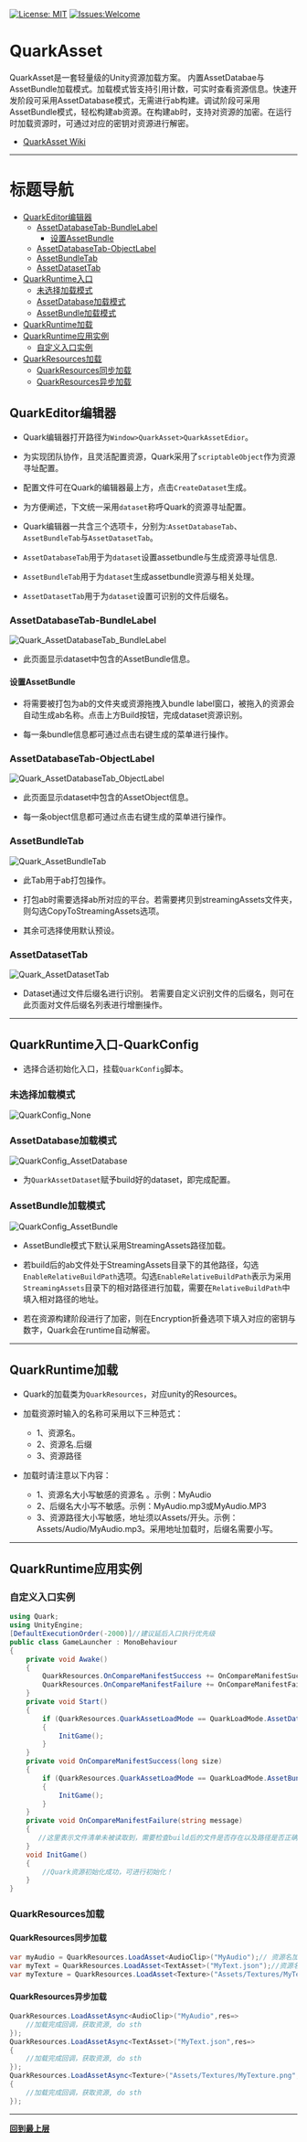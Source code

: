 [![License: MIT](https://img.shields.io/badge/License-MIT-brightgreen.svg)](LICENSE)
[![Issues:Welcome](https://img.shields.io/badge/Issues-welcome-blue.svg)](https://github.com/DonnYep/QuarkAsset/wiki)

# QuarkAsset

QuarkAsset是一套轻量级的Unity资源加载方案。 内置AssetDatabae与AssetBundle加载模式。加载模式皆支持引用计数，可实时查看资源信息。快速开发阶段可采用AssetDatabase模式，无需进行ab构建。调试阶段可采用AssetBundle模式，轻松构建ab资源。在构建ab时，支持对资源的加密。在运行时加载资源时，可通过对应的密钥对资源进行解密。
* [QuarkAsset Wiki](https://github.com/DonnYep/QuarkAsset/wiki)<br/>
-----

<a name="标题导航"></a>

# 标题导航

- [QuarkEditor编辑器](#QuarkEditor编辑器)
  - [AssetDatabaseTab-BundleLabel](#QuarkEditor-AssetDatabaseTab-BundleLabel)
    - [设置AssetBundle](#设置AssetBundle)
  - [AssetDatabaseTab-ObjectLabel](#QuarkEditor-AssetDatabaseTab-ObjectLabel)
  - [AssetBundleTab](#QuarkEditor-AssetBundleTab)
  - [AssetDatasetTab](#QuarkEditor-AssetDatasetTab)
- [QuarkRuntime入口](#QuarkRuntime入口)
  - [未选择加载模式](#QuarkConfig未选择加载模式)
  - [AssetDatabase加载模式](#QuarkConfig-AssetDatabase加载模式)
  - [AssetBundle加载模式](#QuarkConfig-AssetBundle加载模式)
- [QuarkRuntime加载](#QuarkRuntime加载)
- [QuarkRuntime应用实例](#QuarkRuntime应用实例)
  - [自定义入口实例](#自定义入口实例)
- [QuarkResources加载](#QuarkResources加载)
  - [QuarkResources同步加载](#QuarkResources同步加载)
  - [QuarkResources异步加载](#QuarkResources异步加载)

<a name="QuarkEditor编辑器"></a>

## QuarkEditor编辑器

* Quark编辑器打开路径为`Window>QuarkAsset>QuarkAssetEdior`。

* 为实现团队协作，且灵活配置资源，Quark采用了`scriptableObject`作为资源寻址配置。

* 配置文件可在Quark的编辑器最上方，点击`CreateDataset`生成。

* 为方便阐述，下文统一采用`dataset`称呼Quark的资源寻址配置。

* Quark编辑器一共含三个选项卡，分别为:`AssetDatabaseTab`、`AssetBundleTab`与`AssetDatasetTab`。

* `AssetDatabaseTab`用于为`dataset`设置assetbundle与生成资源寻址信息.

* `AssetBundleTab`用于为`dataset`生成assetbundle资源与相关处理。

* `AssetDatasetTab`用于为`dataset`设置可识别的文件后缀名。

<a name="QuarkEditor-AssetDatabaseTab-BundleLabel"></a>

### AssetDatabaseTab-BundleLabel
![Quark_AssetDatabaseTab_BundleLabel](Docs/Images/Quark_AssetDatabaseTab_BundleLabel.png)

* 此页面显示dataset中包含的AssetBundle信息。


<a name="设置AssetBundle"></a>

#### 设置AssetBundle

* 将需要被打包为ab的文件夹或资源拖拽入bundle label窗口，被拖入的资源会自动生成ab名称。点击上方Build按钮，完成dataset资源识别。

* 每一条bundle信息都可通过点击右键生成的菜单进行操作。


<a name="QuarkEditor-AssetDatabaseTab-ObjectLabel"></a>

### AssetDatabaseTab-ObjectLabel
![Quark_AssetDatabaseTab_ObjectLabel](Docs/Images/Quark_AssetDatabaseTab_ObjectLabel.png)

* 此页面显示dataset中包含的AssetObject信息。

* 每一条object信息都可通过点击右键生成的菜单进行操作。


<a name="QuarkEditor-AssetBundleTab"></a>

### AssetBundleTab
![Quark_AssetBundleTab](Docs/Images/Quark_AssetBundleTab.png)

* 此Tab用于ab打包操作。

* 打包ab时需要选择ab所对应的平台。若需要拷贝到streamingAssets文件夹，则勾选CopyToStreamingAssets选项。

* 其余可选择使用默认预设。


<a name="QuarkEditor-AssetDatasetTab"></a>

### AssetDatasetTab
![Quark_AssetDatasetTab](Docs/Images/Quark_AssetDatasetTab.png)

* Dataset通过文件后缀名进行识别。 若需要自定义识别文件的后缀名，则可在此页面对文件后缀名列表进行增删操作。

-----

<a name="QuarkRuntime入口"></a>

## QuarkRuntime入口-QuarkConfig

* 选择合适初始化入口，挂载`QuarkConfig`脚本。

<a name="QuarkConfig未选择加载模式"></a>

### 未选择加载模式
![QuarkConfig_None](Docs/Images/QuarkConfig_None.png)


<a name="QuarkConfig-AssetDatabase加载模式"></a>

### AssetDatabase加载模式
![QuarkConfig_AssetDatabase](Docs/Images/QuarkConfig_AssetDatabase.png)

* 为`QuarkAssetDataset`赋予build好的dataset，即完成配置。

<a name="QuarkConfig-AssetBundle加载模式"></a>

### AssetBundle加载模式
![QuarkConfig_AssetBundle](Docs/Images/QuarkConfig_AssetBundle.png)

* AssetBundle模式下默认采用StreamingAssets路径加载。

* 若build后的ab文件处于StreamingAssets目录下的其他路径，勾选`EnableRelativeBuildPath`选项。勾选`EnableRelativeBuildPath`表示为采用`StreamingAssets`目录下的相对路径进行加载，需要在`RelativeBuildPath`中填入相对路径的地址。

* 若在资源构建阶段进行了加密，则在Encryption折叠选项下填入对应的密钥与数字，Quark会在runtime自动解密。

-----

<a name="QuarkRuntime加载"></a>

## QuarkRuntime加载

* Quark的加载类为`QuarkResources`，对应unity的Resources。

* 加载资源时输入的名称可采用以下三种范式：
    * 1、资源名。      
    * 2、资源名.后缀   
    * 3、资源路径      

* 加载时请注意以下内容：
    * 1、资源名大小写敏感的资源名 。示例：MyAudio
    * 2、后缀名大小写不敏感。示例：MyAudio.mp3或MyAudio.MP3
    * 3、资源路径大小写敏感，地址须以Assets/开头。示例：Assets/Audio/MyAudio.mp3。采用地址加载时，后缀名需要小写。
    
-----

<a name="QuarkRuntime应用实例"></a>

## QuarkRuntime应用实例

<a name="自定义入口实例"></a>

### 自定义入口实例

```csharp
using Quark;
using UnityEngine;
[DefaultExecutionOrder(-2000)]//建议延后入口执行优先级
public class GameLauncher : MonoBehaviour
{
    private void Awake()
    {
        QuarkResources.OnCompareManifestSuccess += OnCompareManifestSuccess;
        QuarkResources.OnCompareManifestFailure += OnCompareManifestFailure; 
    }
    private void Start()
    {
        if (QuarkResources.QuarkAssetLoadMode == QuarkLoadMode.AssetDatabase)
        {
            InitGame();
        }
    }
    private void OnCompareManifestSuccess(long size)
    {
        if (QuarkResources.QuarkAssetLoadMode == QuarkLoadMode.AssetBundle)
        {
            InitGame();
        }
    }
    private void OnCompareManifestFailure(string message)
    {
       //这里表示文件清单未被读取到，需要检查build后的文件是否存在以及路径是否正确
    }
    void InitGame()
    {
        //Quark资源初始化成功，可进行初始化！
    }
}
```
<a name="QuarkResources加载"></a>

### QuarkResources加载

<a name="QuarkResources同步加载"></a>

#### QuarkResources同步加载

```csharp
var myAudio = QuarkResources.LoadAsset<AudioClip>("MyAudio");// 资源名加载
var myText = QuarkResources.LoadAsset<TextAsset>("MyText.json");//资源名.后缀名加载
var myTexture = QuarkResources.LoadAsset<Texture>("Assets/Textures/MyTexture.png");//完整路径加载。注意路径需要采用 / ，\\不支持！
```

<a name="QuarkResources异步加载"></a>

#### QuarkResources异步加载

```csharp
QuarkResources.LoadAssetAsync<AudioClip>("MyAudio",res=> 
    //加载完成回调，获取资源, do sth
});
QuarkResources.LoadAssetAsync<TextAsset>("MyText.json",res=> 
{
    //加载完成回调，获取资源, do sth
});
QuarkResources.LoadAssetAsync<Texture>("Assets/Textures/MyTexture.png",res=> 
{
    //加载完成回调，获取资源, do sth
});
```
-----

**[回到最上层](#标题导航)**
